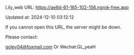 Lily_web URL: https://ae6d-61-165-102-156.ngrok-free.app

Updated at: 2024-12-10 03:12:12

If you cannot open this URL, the server might be down.

Please contact: 

goley04@foxmail.com Or Wechat:GL_yeaH